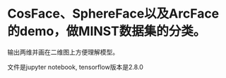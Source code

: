 # CosFace、SphereFace以及ArcFace的demo，做MINST数据集的分类。

输出两维并画在二维图上方便理解模型。

文件是jupyter notebook, tensorflow版本是2.8.0
